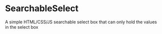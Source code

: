 # SearchableSelect
A simple HTML/CSS/JS searchable select box that can only hold the values in the select box
